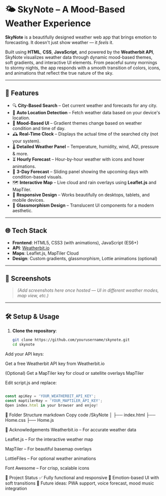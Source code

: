 # 🌤️ SkyNote – A Mood-Based Weather Experience

**SkyNote** is a beautifully designed weather web app that brings emotion to forecasting. It doesn't just show weather — it *feels* it.

Built using **HTML**, **CSS**, **JavaScript**, and powered by the **Weatherbit API**, SkyNote visualizes weather data through dynamic mood-based themes, soft gradients, and interactive UI elements. From peaceful sunny mornings to stormy nights, the app responds with a smooth transition of colors, icons, and animations that reflect the true nature of the sky.

---

## 🚀 Features

- 🔍 **City-Based Search** – Get current weather and forecasts for any city.
- 📍 **Auto Location Detection** – Fetch weather data based on your device's location.
- 🎨 **Mood-Based UI** – Gradient themes change based on weather condition and time of day.
- 🕰️ **Real-Time Clock** – Displays the actual time of the searched city (not your system).
- 🌡️ **Detailed Weather Panel** – Temperature, humidity, wind, AQI, pressure & more.
- ⏳ **Hourly Forecast** – Hour-by-hour weather with icons and hover animations.
- 📅 **3-Day Forecast** – Sliding panel showing the upcoming days with condition-based visuals.
- 🗺️ **Interactive Map** – Live cloud and rain overlays using **Leaflet.js** and MapTiler.
- 📱 **Responsive Design** – Works beautifully on desktops, tablets, and mobile devices.
- 🧊 **Glassmorphism Design** – Translucent UI components for a modern aesthetic.

---

## 🌐 Tech Stack

- **Frontend**: HTML5, CSS3 (with animations), JavaScript (ES6+)
- **API**: [Weatherbit.io](https://www.weatherbit.io/)
- **Maps**: Leaflet.js, MapTiler Cloud
- **Design**: Custom gradients, glassmorphism, Lottie animations (optional)

---

## 📸 Screenshots

> *(Add screenshots here once hosted — UI in different weather modes, map view, etc.)*

---

## 🛠️ Setup & Usage

1. **Clone the repository**:
   ```bash
   git clone https://github.com/yourusername/skynote.git
   cd skynote
Add your API keys:

Get a free Weatherbit API key from Weatherbit.io

(Optional) Get a MapTiler key for cloud or satellite overlays MapTiler

Edit script.js and replace:

```js

const apiKey = 'YOUR_WEATHERBIT_API_KEY';
const maptilerKey = 'YOUR_MAPTILER_API_KEY';
Open index.html in your browser and enjoy!
```
📁 Folder Structure
markdown
Copy code
/SkyNote
│
├── index.html
├── Home.css
├── Home.js

🙌 Acknowledgements
Weatherbit.io – For accurate weather data

Leaflet.js – For the interactive weather map

MapTiler – For beautiful basemap overlays

LottieFiles – For optional weather animations

Font Awesome – For crisp, scalable icons

📌 Project Status
✅ Fully functional and responsive
🧠 Emotion-based UI with soft transitions
🎯 Future ideas: PWA support, voice forecast, mood music integration
